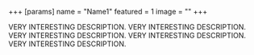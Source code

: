 +++
[params]
    name = "Name1"
    featured = 1
    image = ""
+++

VERY INTERESTING DESCRIPTION.
VERY INTERESTING DESCRIPTION.
VERY INTERESTING DESCRIPTION.
VERY INTERESTING DESCRIPTION.
VERY INTERESTING DESCRIPTION.
